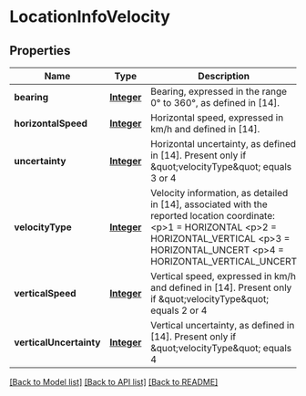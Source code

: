 # LocationInfoVelocity
## Properties

Name | Type | Description | Notes
------------ | ------------- | ------------- | -------------
**bearing** | [**Integer**](integer.md) | Bearing, expressed in the range 0° to 360°, as defined in [14]. | [default to null]
**horizontalSpeed** | [**Integer**](integer.md) | Horizontal speed, expressed in km/h and defined in [14]. | [default to null]
**uncertainty** | [**Integer**](integer.md) | Horizontal uncertainty, as defined in [14]. Present only if \&quot;velocityType\&quot; equals 3 or 4 | [optional] [default to null]
**velocityType** | [**Integer**](integer.md) | Velocity information, as detailed in [14], associated with the reported location coordinate: &lt;p&gt;1 &#x3D; HORIZONTAL &lt;p&gt;2 &#x3D; HORIZONTAL_VERTICAL &lt;p&gt;3 &#x3D; HORIZONTAL_UNCERT &lt;p&gt;4 &#x3D; HORIZONTAL_VERTICAL_UNCERT | [default to null]
**verticalSpeed** | [**Integer**](integer.md) | Vertical speed, expressed in km/h and defined in [14]. Present only if \&quot;velocityType\&quot; equals 2 or 4 | [optional] [default to null]
**verticalUncertainty** | [**Integer**](integer.md) | Vertical uncertainty, as defined in [14]. Present only if \&quot;velocityType\&quot; equals 4 | [optional] [default to null]

[[Back to Model list]](../README.md#documentation-for-models) [[Back to API list]](../README.md#documentation-for-api-endpoints) [[Back to README]](../README.md)

